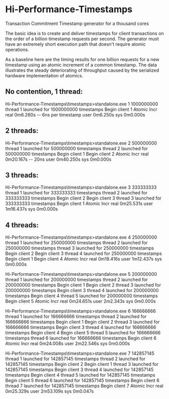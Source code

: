# Hi-Performance-Timestamps
Transaction Commitment Timestamp generator for a thousand cores

The basic idea is to create and deliver timestamps for client transactions on the order of a billion timestamp requests per second.  The generator must have an extremely short execution path that doesn't require atomic operations.

As a baseline here are the timing results for one billion requests for a new timestamp using an atomic increment of a common timestamp.  The data illustrates the steady deteriorating of throughput caused by the serialized hardware implementation of atomics.

No contention, 1 thread:
------------------------

Hi-Performance-Timestamps\timestamps>standalone.exe 1 1000000000
thread 1 launched for 1000000000 timestamps
Begin client 1
Atomic Incr
 real 0m6.260s -- 6ns per timestamp
 user 0m6.250s
 sys  0m0.000s

2 threads:
------------------------

Hi-Performance-Timestamps\timestamps>standalone.exe 2 500000000
thread 1 launched for 500000000 timestamps
thread 2 launched for 500000000 timestamps
Begin client 1
Begin client 2
Atomic Incr
 real 0m20.167s -- 20ns
 user 0m40.250s
 sys  0m0.000s

3 threads:
------------------------

Hi-Performance-Timestamps\timestamps>standalone.exe 3 333333333
thread 1 launched for 333333333 timestamps
thread 2 launched for 333333333 timestamps
Begin client 2
Begin client 3
thread 3 launched for 333333333 timestamps
Begin client 1
Atomic Incr
 real 0m25.531s
 user 1m16.437s
 sys  0m0.000s

4 threads:
------------------------

Hi-Performance-Timestamps\timestamps>standalone.exe 4 250000000
thread 1 launched for 250000000 timestamps
thread 2 launched for 250000000 timestamps
thread 3 launched for 250000000 timestamps
Begin client 2
Begin client 3
thread 4 launched for 250000000 timestamps
Begin client 1
Begin client 4
Atomic Incr
 real 0m18.416s
 user 1m12.437s
 sys  0m0.000s

Hi-Performance-Timestamps\timestamps>standalone.exe 5 200000000
thread 1 launched for 200000000 timestamps
thread 2 launched for 200000000 timestamps
Begin client 1
Begin client 2
thread 3 launched for 200000000 timestamps
Begin client 3
thread 4 launched for 200000000 timestamps
Begin client 4
thread 5 launched for 200000000 timestamps
Begin client 5
Atomic Incr
 real 0m24.651s
 user 2m2.343s
 sys  0m0.000s

Hi-Performance-Timestamps\timestamps>standalone.exe 6 166666666
thread 1 launched for 166666666 timestamps
thread 2 launched for 166666666 timestamps
Begin client 1
Begin client 2
thread 3 launched for 166666666 timestamps
Begin client 3
thread 4 launched for 166666666 timestamps
Begin client 4
Begin client 5
thread 5 launched for 166666666 timestamps
thread 6 launched for 166666666 timestamps
Begin client 6
Atomic Incr
 real 0m24.008s
 user 2m22.546s
 sys  0m0.000s

Hi-Performance-Timestamps\timestamps>standalone.exe 7 142857145
thread 1 launched for 142857145 timestamps
thread 2 launched for 142857145 timestamps
Begin client 2
Begin client 1
thread 3 launched for 142857145 timestamps
Begin client 3
thread 4 launched for 142857145 timestamps
Begin client 4
thread 5 launched for 142857145 timestamps
Begin client 5
thread 6 launched for 142857145 timestamps
Begin client 6
thread 7 launched for 142857145 timestamps
Begin client 7
Atomic Incr
 real 0m25.329s
 user 2m53.109s
 sys  0m0.047s

